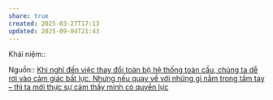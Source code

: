 ```yaml
---
share: true
created: 2025-03-27T17:13
updated: 2025-09-04T21:43
---
```

Khái niệm:: 

Nguồn:: [Khi nghĩ đến việc thay đổi toàn bộ hệ thống toàn cầu, chúng ta dễ rơi vào cảm giác bất lực. Nhưng nếu quay về với những gì nằm trong tầm tay – thì ta mới thực sự cảm thấy mình có quyền lực](https://www.vcil.community/post/chieu-phim-hcm-21052025)